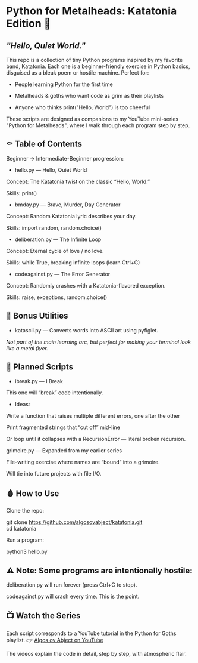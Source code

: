 # Python for Metalheads: Katatonia Edition 🖤<br/>

## _"Hello, Quiet World."_<br/>

This repo is a collection of tiny Python programs inspired by my favorite band, Katatonia. Each one is a beginner-friendly exercise in Python basics, disguised as a bleak poem or hostile machine. Perfect for:<br/>

- People learning Python for the first time

- Metalheads & goths who want code as grim as their playlists

- Anyone who thinks print("Hello, World") is too cheerful<br/>

These scripts are designed as companions to my YouTube mini-series "Python for Metalheads", where I walk through each program step by step.<br/>

## ⚰️ Table of Contents

Beginner → Intermediate-Beginner progression:

- hello.py — Hello, Quiet World  

Concept: The Katatonia twist on the classic “Hello, World.”  

Skills: print()  

- bmday.py — Brave, Murder, Day Generator  

Concept: Random Katatonia lyric describes your day.

Skills: import random, random.choice()

- deliberation.py — The Infinite Loop  

Concept: Eternal cycle of love / no love.

Skills: while True, breaking infinite loops (learn Ctrl+C)

- codeagainst.py — The Error Generator  

Concept: Randomly crashes with a Katatonia-flavored exception.

Skills: raise, exceptions, random.choice()<br/>

## 🎃 Bonus Utilities

- katascii.py — Converts words into ASCII art using pyfiglet.

_Not part of the main learning arc, but perfect for making your terminal look like a metal flyer._<br/>

## 🔮 Planned Scripts

- ibreak.py — I Break

This one will “break” code intentionally.

- Ideas:

Write a function that raises multiple different errors, one after the other

Print fragmented strings that “cut off” mid-line

Or loop until it collapses with a RecursionError — literal broken recursion.

grimoire.py — Expanded from my earlier series

File-writing exercise where names are “bound” into a grimoire.

Will tie into future projects with file I/O.

## 🩸 How to Use

Clone the repo:

git clone https://github.com/algosovabject/katatonia.git  
cd katatonia  

Run a program:

python3 hello.py


## ⚠️ Note: Some programs are intentionally hostile:

deliberation.py will run forever (press Ctrl+C to stop).

codeagainst.py will crash every time. This is the point.

## 📺 Watch the Series

Each script corresponds to a YouTube tutorial in the Python for Goths playlist.
👉 [Algos ov Abject on YouTube](https://www.youtube.com/@algosovabject)

The videos explain the code in detail, step by step, with atmospheric flair.
